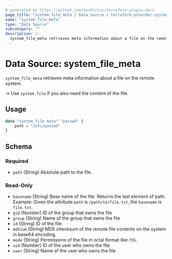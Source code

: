 ```yaml
---
# generated by https://github.com/hashicorp/terraform-plugin-docs
page_title: "system_file_meta | Data Source | terraform-provider-system"
name: "system_file_meta"
type: "Data Source"
subcategory: ""
description: |-
  system_file_meta retrieves meta information about a file on the remote system.
---
```


# Data Source: system_file_meta

`system_file_meta` retrieves meta information about a file on the remote system.

-> Use `system_file` if you also need the content of the file.

## Usage

```terraform
data "system_file_meta" "passwd" {
    path = "/etc/passwd"
}
```



<!-- schema generated by tfplugindocs -->
## Schema

### Required

- `path` (String) Absolute path to the file.

### Read-Only

- `basename` (String) Base name of the file. Returns the last element of path. Example: Given the attribute `path` is `/path/to/file.txt`, the `basename` is `file.txt`.
- `gid` (Number) ID of the group that owns the file
- `group` (String) Name of the group that owns the file
- `id` (String) ID of the file
- `md5sum` (String) MD5 checksum of the remote file contents on the system in base64 encoding.
- `mode` (String) Permissions of the file in octal format like `755`.
- `uid` (Number) ID of the user who owns the file
- `user` (String) Name of the user who owns the file

